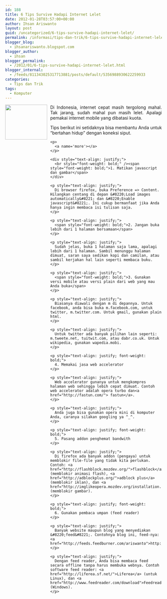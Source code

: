 ```yaml
---
id: 188
title: 6 Tips Survive Hadapi Internet Lelet
date: 2012-01-28T03:57:00+00:00
author: Ihsan Ariswanto
layout: post
guid: /uncategorized/6-tips-survive-hadapi-internet-lelet/
permalink: /informasi/tips-dan-trik/6-tips-survive-hadapi-internet-lelet/
blogger_blog:
  - ihsanariswanto.blogspot.com
blogger_author:
  - ihsan
blogger_permalink:
  - /2012/01/6-tips-survive-hadapi-internet-lelet.html
blogger_internal:
  - /feeds/811343025317713881/posts/default/5356988930622259933
categories:
  - Tips dan Trik
tags:
  - Komputer
---
```

<div style="text-align: justify;">
  <a href="http://3.bp.blogspot.com/-ZItvMaI3GV8/TyMQ4MS1jCI/AAAAAAAAAeo/LT_BmeEqqOI/s1600/65209888_1-Gambar-dari-Rumah-Siput.jpg"><img src="http://3.bp.blogspot.com/-ZItvMaI3GV8/TyMQ4MS1jCI/AAAAAAAAAeo/LT_BmeEqqOI/s200/65209888_1-Gambar-dari-Rumah-Siput.jpg" style="float: left; margin: 0pt 10px 10px 0pt; cursor: pointer; width: 135px; height: 112px;" alt="" id="BLOGGER_PHOTO_ID_5702420110740130850" border="0" /></a>Di Indonesia, internet cepat masih tergolong mahal. Tak jarang, sudah mahal pun masih lelet. Apalagi pemakai internet mobile yang dibatasi kuota.</p> 
  
  <p>
    Tips berikut ini setidaknya bisa membantu Anda untuk &#8220;bertahan hidup&#8221; dengan koneksi siput.</div> 
    
    <p>
      <a name='more'></a>
    </p>
    
    <div style="text-align: justify;">
      <br style="font-weight: bold;" /><span style="font-weight: bold;">1. Matikan javascript dan gambar</span>
    </div>
    
    <p style="text-align: justify;">
      Di browser firefox, buka Preference => Content. Hilangkan centang di depan &#8220;Load images automatically&#8221; dan &#8220;Enable javascript&#8221;. Ini cukup bermanfaat jika Anda hanya ingin membaca isi tulisan saja.
    </p>
    
    <p style="text-align: justify;">
      <span style="font-weight: bold;">2. Jangan buka lebih dari 1 halaman bersamaan</span>
    </p>
    
    <p style="text-align: justify;">
      Sudah jelas, buka 1 halaman saja lama, apalagi lebih dari 1 halaman. Sambil menunggu halaman dimuat, saran saya sedikan kopi dan camilan, atau sambil kerjakan hal lain seperti membaca buku.
    </p>
    
    <p style="text-align: justify;">
      <span style="font-weight: bold;">3. Gunakan versi mobile atau versi plain dari web yang mau Anda buka</span>
    </p>
    
    <p style="text-align: justify;">
      Biasanya diawali dengan m di depannya. Untuk facebook, anda bisa buka m.facebook.com, untuk twitter, m.twitter.com. Untuk gmail, gunakan plain html.
    </p>
    
    <p style="text-align: justify;">
      Untuk twitter ada banyak pilihan lain seperti: m.tweete.net, tuitwit.com, atau dabr.co.uk. Untuk wikipedia, gunakan wapedia.mobi.
    </p>
    
    <p style="text-align: justify; font-weight: bold;">
      4. Memakai jasa web accelerator
    </p>
    
    <p style="text-align: justify;">
      Web accelerator gunanya untuk mengkompres halaman web sehingga lebih cepat dimuat. Contoh web accelerator adalah opera turbo dan<a href="http://fastun.com/"> fastun</a>.
    </p>
    
    <p style="text-align: justify;">
      Anda juga bisa gunakan opera mini di komputer Anda, caranya silakan googling ya ^_^.
    </p>
    
    <p style="text-align: justify; font-weight: bold;">
      5. Pasang addon penghemat bandwith
    </p>
    
    <p style="text-align: justify;">
      Di firefox ada banyak addon (pengaya) untuk memblokir file-file yang tidak kita perlukan. Contoh: <a href="http://flashblock.mozdev.org/">flashblock</a> (memblokir animasi flash), <a href="http://adblockplus.org/">adblock plus</a> (memblokir iklan), dan <a href="http://imglikeopera.mozdev.org/installation.html">ImgLikeOpera</a> (memblokir gambar).
    </p>
    
    <p style="text-align: justify; font-weight: bold;">
      6. Gunakan pembaca umpan (feed reader)
    </p>
    
    <p style="text-align: justify;">
      Banyak website maupun blog yang menyediakan &#8220;feed&#8221;. Contohnya blog ini, feed-nya: <a href="http://feeds.feedburner.com/ariswanto">http://feeds.feedburner.com/ariswanto</a>.
    </p>
    
    <p style="text-align: justify;">
      Dengan feed reader, Anda bisa membaca feed secara offline tanpa harus membuka webnya. Contoh software feed reader: <a href="http://liferea.sf.net/">Liferea</a> (untuk Linux), dan <a href="http://www.feedreader.com/download">Feedreader3</a> (Windows).
    </p>